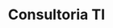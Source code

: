 ---
title: Consultoria TI
description: "Oferecemos consultoria em várias áreas de Tecnologias de Informação e Comunicação, desde entidades individuais a governamentais."
---